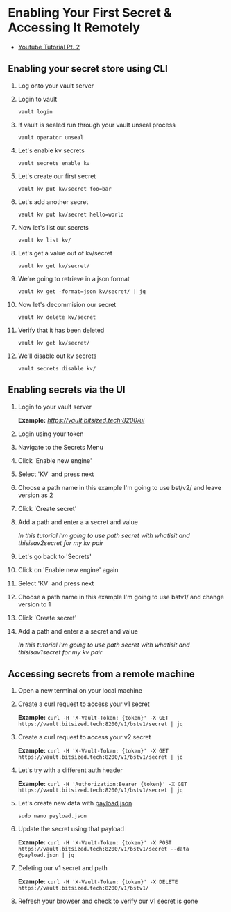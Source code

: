 # Enabling Your First Secret & Accessing It Remotely

- [Youtube Tutorial Pt. 2](https://www.youtube.com/watch?v=LEpk376fc-U)

## Enabling your secret store using CLI

1. Log onto your vault server

2. Login to vault

	`vault login`

3. If vault is sealed run through your vault unseal process

	`vault operator unseal`

4. Let's enable kv secrets

	`vault secrets enable kv`

5. Let's create our first secret

	`vault kv put kv/secret foo=bar`

6. Let's add another secret

	`vault kv put kv/secret hello=world`

7. Now let's list out secrets

	`vault kv list kv/`

8. Let's get a value out of kv/secret

	`vault kv get kv/secret/`

10. We're going to retrieve in a json format

	`vault kv get -format=json kv/secret/ | jq`

11. Now let's decommision our secret

	`vault kv delete kv/secret`

12. Verify that it has been deleted

	`vault kv get kv/secret/`

13. We'll disable out kv secrets

	`vault secrets disable kv/`

## Enabling secrets via the UI

1. Login to your vault server 

	**Example:** _https://vault.bitsized.tech:8200/ui_

2. Login using your token

3. Navigate to the Secrets Menu

4. Click 'Enable new engine'

5. Select 'KV' and press next

6. Choose a path name in this example I'm going to use bst/v2/ and leave version as 2

7. Click 'Create secret'

8. Add a path and enter a a secret and value

	_In this tutorial I'm going to use path secret with whatisit and thisisav2secret for my kv pair_

9. Let's go back to 'Secrets'

10. Click on 'Enable new engine' again

11. Select 'KV' and press next

12. Choose a path name in this example I'm going to use bstv1/ and change version to 1

13. Click 'Create secret'

14. Add a path and enter a a secret and value

	_In this tutorial I'm going to use path secret with whatisit and thisisav1secret for my kv pair_

## Accessing secrets from a remote machine

1. Open a new terminal on your local machine

2. Create a curl request to access your v1 secret

	**Example:** `curl -H 'X-Vault-Token: {token}' -X GET https://vault.bitsized.tech:8200/v1/bstv1/secret | jq`

3. Create a curl request to access your v2 secret

	**Example:** `curl -H 'X-Vault-Token: {token}' -X GET https://vault.bitsized.tech:8200/v1/bstv1/secret | jq`

4. Let's try with a different auth header

	**Example:** `curl -H 'Authorization:Bearer {token}' -X GET https://vault.bitsized.tech:8200/v1/bstv1/secret | jq`

5. Let's create new data with [payload.json](template/payload.json)

	`sudo nano payload.json`

6. Update the secret using that payload

	**Example:** `curl -H 'X-Vault-Token: {token}' -X POST https://vault.bitsized.tech:8200/v1/bstv1/secret --data @payload.json | jq`

7. Deleting our v1 secret and path

	**Example:** `curl -H 'X-Vault-Token: {token}' -X DELETE https://vault.bitsized.tech:8200/v1/bstv1/`

8. Refresh your browser and check to verify our v1 secret is gone